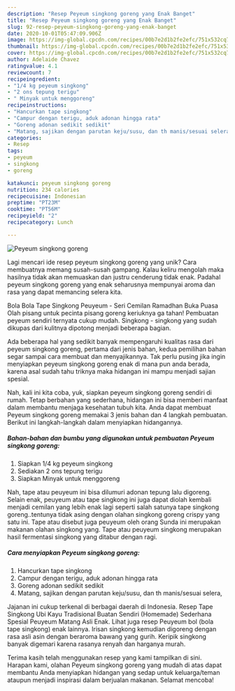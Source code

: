 ```yaml
---
description: "Resep Peyeum singkong goreng yang Enak Banget"
title: "Resep Peyeum singkong goreng yang Enak Banget"
slug: 92-resep-peyeum-singkong-goreng-yang-enak-banget
date: 2020-10-01T05:47:09.906Z
image: https://img-global.cpcdn.com/recipes/00b7e2d1b2fe2efc/751x532cq70/peyeum-singkong-goreng-foto-resep-utama.jpg
thumbnail: https://img-global.cpcdn.com/recipes/00b7e2d1b2fe2efc/751x532cq70/peyeum-singkong-goreng-foto-resep-utama.jpg
cover: https://img-global.cpcdn.com/recipes/00b7e2d1b2fe2efc/751x532cq70/peyeum-singkong-goreng-foto-resep-utama.jpg
author: Adelaide Chavez
ratingvalue: 4.1
reviewcount: 7
recipeingredient:
- "1/4 kg peyeum singkong"
- "2 ons tepung terigu"
- " Minyak untuk menggoreng"
recipeinstructions:
- "Hancurkan tape singkong"
- "Campur dengan terigu, aduk adonan hingga rata"
- "Goreng adonan sedikit sedikit"
- "Matang, sajikan dengan parutan keju/susu, dan th manis/sesuai selera,"
categories:
- Resep
tags:
- peyeum
- singkong
- goreng

katakunci: peyeum singkong goreng 
nutrition: 234 calories
recipecuisine: Indonesian
preptime: "PT23M"
cooktime: "PT56M"
recipeyield: "2"
recipecategory: Lunch

---
```



![Peyeum singkong goreng](https://img-global.cpcdn.com/recipes/00b7e2d1b2fe2efc/751x532cq70/peyeum-singkong-goreng-foto-resep-utama.jpg)

Lagi mencari ide resep peyeum singkong goreng yang unik? Cara membuatnya memang susah-susah gampang. Kalau keliru mengolah maka hasilnya tidak akan memuaskan dan justru cenderung tidak enak. Padahal peyeum singkong goreng yang enak seharusnya mempunyai aroma dan rasa yang dapat memancing selera kita.

Bola Bola Tape Singkong Peuyeum - Seri Cemilan Ramadhan Buka Puasa Olah pisang untuk pecinta pisang goreng keriuknya ga tahan! Pembuatan peyeum sendiri ternyata cukup mudah. Singkong - singkong yang sudah dikupas dari kulitnya dipotong menjadi beberapa bagian.

Ada beberapa hal yang sedikit banyak mempengaruhi kualitas rasa dari peyeum singkong goreng, pertama dari jenis bahan, kedua pemilihan bahan segar sampai cara membuat dan menyajikannya. Tak perlu pusing jika ingin menyiapkan peyeum singkong goreng enak di mana pun anda berada, karena asal sudah tahu triknya maka hidangan ini mampu menjadi sajian spesial.


Nah, kali ini kita coba, yuk, siapkan peyeum singkong goreng sendiri di rumah. Tetap berbahan yang sederhana, hidangan ini bisa memberi manfaat dalam membantu menjaga kesehatan tubuh kita. Anda dapat membuat Peyeum singkong goreng memakai 3 jenis bahan dan 4 langkah pembuatan. Berikut ini langkah-langkah dalam menyiapkan hidangannya.

<!--inarticleads1-->

##### Bahan-bahan dan bumbu yang digunakan untuk pembuatan Peyeum singkong goreng:

1. Siapkan 1/4 kg peyeum singkong
1. Sediakan 2 ons tepung terigu
1. Siapkan  Minyak untuk menggoreng


Nah, tape atau peuyeum ini bisa dilumuri adonan tepung lalu digoreng. Selain enak, peuyeum atau tape singkong ini juga dapat diolah kembali menjadi cemilan yang lebih enak lagi seperti salah satunya tape singkong goreng..tentunya tidak asing dengan olahan singkong goreng crispy yang satu ini. Tape atau disebut juga peuyeum oleh orang Sunda ini merupakan makanan olahan singkong yang. Tape atau peuyeum singkong merupakan hasil fermentasi singkong yang ditabur dengan ragi. 

<!--inarticleads2-->

##### Cara menyiapkan Peyeum singkong goreng:

1. Hancurkan tape singkong
1. Campur dengan terigu, aduk adonan hingga rata
1. Goreng adonan sedikit sedikit
1. Matang, sajikan dengan parutan keju/susu, dan th manis/sesuai selera,


Jajanan ini cukup terkenal di berbagai daerah di Indonesia. Resep Tape Singkong Ubi Kayu Tradisional Buatan Sendiri (Homemade) Sederhana Spesial Peuyeum Matang Asli Enak. Lihat juga resep Peuyeum bol (bola tape singkong) enak lainnya. Irisan singkong kemudian digoreng dengan rasa asli asin dengan beraroma bawang yang gurih. Keripik singkong banyak digemari karena rasanya renyah dan harganya murah. 

Terima kasih telah menggunakan resep yang kami tampilkan di sini. Harapan kami, olahan Peyeum singkong goreng yang mudah di atas dapat membantu Anda menyiapkan hidangan yang sedap untuk keluarga/teman ataupun menjadi inspirasi dalam berjualan makanan. Selamat mencoba!
